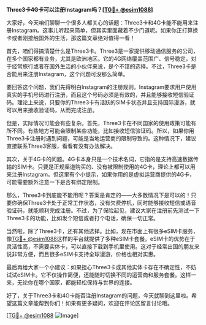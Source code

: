 **Three3卡4G卡可以注册Instagram吗？[[TG💪+ @esim1088](https://t.me/s/esim1088)]**

大家好，今天咱们聊聊一个很多人都关心的话题：Three3卡和4G卡能不能用来注册Instagram。这事儿听起来简单，但其实里面藏着不少门道呢。如果你正打算换卡或者刚接触国外的生活，那这篇文章绝对值得一看！

首先，咱们得搞清楚什么是Three3卡。Three3是一家提供移动通信服务的公司，在多个国家都有业务，尤其是欧洲地区。它的4G网络覆盖范围广、信号稳定，对于经常旅行或者在国外生活的小伙伴来说，是个不错的选择。不过，Three3卡是否能用来注册Instagram，这个问题可没那么简单。

要回答这个问题，我们先得明白Instagram的注册规则。Instagram要求用户使用真实的手机号码进行注册，而且这个号码必须是有效的，并且能够接收短信验证码。理论上来说，只要你的Three3卡有活跃的SIM卡状态并且支持国际漫游，就可以用来接收验证码，从而完成注册。

但是，实际情况可能会有些复杂。首先，Three3卡在不同国家的使用政策可能有所不同。有些地方可能会限制某些功能，比如接收短信验证码。所以，如果你用Three3卡注册时遇到问题，可能是当地运营商的限制导致的。这种情况下，建议直接联系Three3客服，看看有没有办法解决。

其次，关于4G卡的问题。4G卡本身只是一个技术名词，它指的是支持高速数据传输的SIM卡。只要是正规渠道购买的、没有被限制使用的4G卡，理论上都可以用来注册Instagram。但这里有个小提示，如果你用的是虚拟运营商提供的4G卡，可能需要额外注意一下是否有绑定限制。

那么，Three3卡到底能不能用呢？答案是肯定的——大多数情况下是可以的！只要你确保Three3卡处于正常工作状态，没有欠费停机，同时能够接收短信或语音验证码，就能顺利完成注册。不过，为了保险起见，建议大家在注册前先测试一下Three3卡的功能，比如发个短信或者打个电话，确保一切正常。

当然啦，除了Three3卡，还有其他选择。比如，现在市面上有很多eSIM卡服务，像[TG💪+ @esim1088](https://t.me/s/esim1088)这样的平台就提供了多种eSIM卡套餐。eSIM卡的优势在于灵活性高，不需要实体卡，可以直接下载到手机里使用。这对于经常出国的朋友来说非常方便，而且很多eSIM卡支持全球漫游，价格也相对实惠。

最后再给大家一个小建议：如果担心Three3卡或其他实体卡存在不确定性，不妨试试eSIM卡。它不仅操作简便，还能随时切换不同的运营商和服务套餐。这样一来，无论你在哪个国家，都能轻松保持与世界的连接。

好了，关于Three3卡和4G卡能否注册Instagram的问题，今天就聊到这里啦。希望这篇文章能帮到你们！如果有更多疑问，欢迎在评论区留言讨论哦。

[[TG💪+ @esim1088](https://t.me/s/esim1088) ![Image](https://i.postimg.cc/4NQfJmqS/Snipaste-2025-05-13-00-14-12.png)]